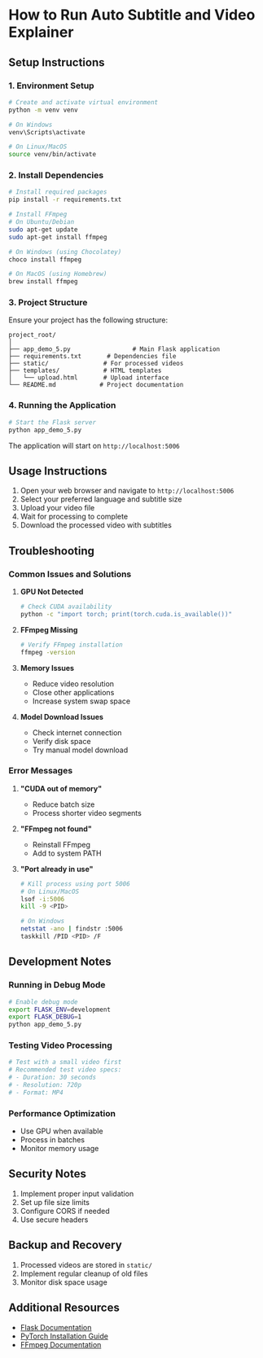 # How to Run Auto Subtitle and Video Explainer

## Setup Instructions

### 1. Environment Setup

```bash
# Create and activate virtual environment
python -m venv venv

# On Windows
venv\Scripts\activate

# On Linux/MacOS
source venv/bin/activate
```

### 2. Install Dependencies

```bash
# Install required packages
pip install -r requirements.txt

# Install FFmpeg
# On Ubuntu/Debian
sudo apt-get update
sudo apt-get install ffmpeg

# On Windows (using Chocolatey)
choco install ffmpeg

# On MacOS (using Homebrew)
brew install ffmpeg
```

### 3. Project Structure
Ensure your project has the following structure:
```
project_root/
│
├── app_demo_5.py                 # Main Flask application
├── requirements.txt       # Dependencies file
├── static/               # For processed videos
├── templates/            # HTML templates
│   └── upload.html       # Upload interface
└── README.md            # Project documentation
```

### 4. Running the Application

```bash
# Start the Flask server
python app_demo_5.py 
```

The application will start on `http://localhost:5006`

## Usage Instructions

1. Open your web browser and navigate to `http://localhost:5006`
2. Select your preferred language and subtitle size
3. Upload your video file
4. Wait for processing to complete
5. Download the processed video with subtitles

## Troubleshooting

### Common Issues and Solutions

1. **GPU Not Detected**
   ```bash
   # Check CUDA availability
   python -c "import torch; print(torch.cuda.is_available())"
   ```

2. **FFmpeg Missing**
   ```bash
   # Verify FFmpeg installation
   ffmpeg -version
   ```

3. **Memory Issues**
   - Reduce video resolution
   - Close other applications
   - Increase system swap space

4. **Model Download Issues**
   - Check internet connection
   - Verify disk space
   - Try manual model download

### Error Messages

1. **"CUDA out of memory"**
   - Reduce batch size
   - Process shorter video segments

2. **"FFmpeg not found"**
   - Reinstall FFmpeg
   - Add to system PATH

3. **"Port already in use"**
   ```bash
   # Kill process using port 5006
   # On Linux/MacOS
   lsof -i:5006
   kill -9 <PID>

   # On Windows
   netstat -ano | findstr :5006
   taskkill /PID <PID> /F
   ```

## Development Notes

### Running in Debug Mode
```bash
# Enable debug mode
export FLASK_ENV=development
export FLASK_DEBUG=1
python app_demo_5.py 
```

### Testing Video Processing
```bash
# Test with a small video first
# Recommended test video specs:
# - Duration: 30 seconds
# - Resolution: 720p
# - Format: MP4
```

### Performance Optimization
- Use GPU when available
- Process in batches
- Monitor memory usage

## Security Notes

1. Implement proper input validation
2. Set up file size limits
3. Configure CORS if needed
4. Use secure headers

## Backup and Recovery

1. Processed videos are stored in `static/`
2. Implement regular cleanup of old files
3. Monitor disk space usage

## Additional Resources

- [Flask Documentation](https://flask.palletsprojects.com/)
- [PyTorch Installation Guide](https://pytorch.org/get-started/locally/)
- [FFmpeg Documentation](https://ffmpeg.org/documentation.html)
